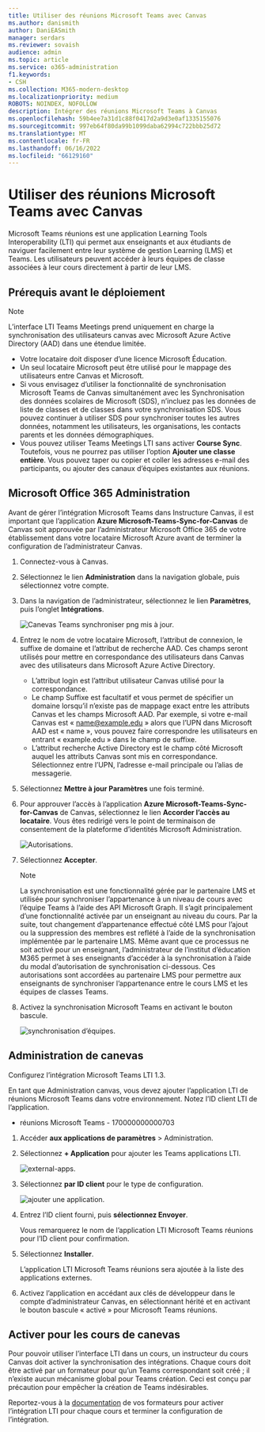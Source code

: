 ```yaml
---
title: Utiliser des réunions Microsoft Teams avec Canvas
ms.author: danismith
author: DaniEASmith
manager: serdars
ms.reviewer: sovaish
audience: admin
ms.topic: article
ms.service: o365-administration
f1.keywords:
- CSH
ms.collection: M365-modern-desktop
ms.localizationpriority: medium
ROBOTS: NOINDEX, NOFOLLOW
description: Intégrer des réunions Microsoft Teams à Canvas
ms.openlocfilehash: 59b4ee7a31d1c88f0417d2a9d3e0af1335155076
ms.sourcegitcommit: 997eb64f80da99b1099daba62994c722bbb25d72
ms.translationtype: MT
ms.contentlocale: fr-FR
ms.lasthandoff: 06/16/2022
ms.locfileid: "66129160"
---
```

# <a name="use-microsoft-teams-meetings-with-canvas"></a>Utiliser des réunions Microsoft Teams avec Canvas

Microsoft Teams réunions est une application Learning Tools Interoperability (LTI) qui permet aux enseignants et aux étudiants de naviguer facilement entre leur système de gestion Learning (LMS) et Teams. Les utilisateurs peuvent accéder à leurs équipes de classe associées à leur cours directement à partir de leur LMS.

## <a name="prerequisites-before-deployment"></a>Prérequis avant le déploiement

> [!NOTE]
> L’interface LTI Teams Meetings prend uniquement en charge la synchronisation des utilisateurs canvas avec Microsoft Azure Active Directory (AAD) dans une étendue limitée.
>
> - Votre locataire doit disposer d’une licence Microsoft Éducation.
> - Un seul locataire Microsoft peut être utilisé pour le mappage des utilisateurs entre Canvas et Microsoft.
> - Si vous envisagez d’utiliser la fonctionnalité de synchronisation Microsoft Teams de Canvas simultanément avec les Synchronisation des données scolaires de Microsoft (SDS), n’incluez pas les données de liste de classes et de classes dans votre synchronisation SDS. Vous pouvez continuer à utiliser SDS pour synchroniser toutes les autres données, notamment les utilisateurs, les organisations, les contacts parents et les données démographiques.
> - Vous pouvez utiliser Teams Meetings LTI sans activer **Course Sync**. Toutefois, vous ne pourrez pas utiliser l’option **Ajouter une classe entière**. Vous pouvez taper ou copier et coller les adresses e-mail des participants, ou ajouter des canaux d’équipes existantes aux réunions.

## <a name="microsoft-office-365-admin"></a>Microsoft Office 365 Administration

Avant de gérer l’intégration Microsoft Teams dans Instructure Canvas, il est important que l’application **Azure Microsoft-Teams-Sync-for-Canvas** de Canvas soit approuvée par l’administrateur Microsoft Office 365 de votre établissement dans votre locataire Microsoft Azure avant de terminer la configuration de l’administrateur Canvas.

1. Connectez-vous à Canvas.

2. Sélectionnez le lien **Administration** dans la navigation globale, puis sélectionnez votre compte.

3. Dans la navigation de l’administrateur, sélectionnez le lien **Paramètres**, puis l’onglet **Intégrations**.

   ![Canevas Teams synchroniser png mis à jour.](https://user-images.githubusercontent.com/87142492/128552407-78cb28e9-47cf-4026-954d-12dc3553af6f.png)

4. Entrez le nom de votre locataire Microsoft, l’attribut de connexion, le suffixe de domaine et l’attribut de recherche AAD. Ces champs seront utilisés pour mettre en correspondance des utilisateurs dans Canvas avec des utilisateurs dans Microsoft Azure Active Directory.
   - L’attribut login est l’attribut utilisateur Canvas utilisé pour la correspondance.
   - Le champ Suffixe est facultatif et vous permet de spécifier un domaine lorsqu’il n’existe pas de mappage exact entre les attributs Canvas et les champs Microsoft AAD. Par exemple, si votre e-mail Canvas est « name@example.edu » alors que l’UPN dans Microsoft AAD est « name », vous pouvez faire correspondre les utilisateurs en entrant « example.edu » dans le champ de suffixe.
   - L’attribut recherche Active Directory est le champ côté Microsoft auquel les attributs Canvas sont mis en correspondance. Sélectionnez entre l’UPN, l’adresse e-mail principale ou l’alias de messagerie.

5. Sélectionnez **Mettre à jour Paramètres** une fois terminé.

6. Pour approuver l’accès à l’application **Azure Microsoft-Teams-Sync-for-Canvas** de Canvas, sélectionnez le lien **Accorder l’accès au locataire**. Vous êtes redirigé vers le point de terminaison de consentement de la plateforme d’identités Microsoft Administration.

   ![Autorisations.](media/permissions.png)

7. Sélectionnez **Accepter**.

   > [!NOTE]
   > La synchronisation est une fonctionnalité gérée par le partenaire LMS et utilisée pour synchroniser l’appartenance à un niveau de cours avec l’équipe Teams à l’aide des API Microsoft Graph. Il s’agit principalement d’une fonctionnalité activée par un enseignant au niveau du cours. Par la suite, tout changement d’appartenance effectué côté LMS pour l’ajout ou la suppression des membres est reflété à l’aide de la synchronisation implémentée par le partenaire LMS. Même avant que ce processus ne soit activé pour un enseignant, l’administrateur de l’institut d’éducation M365 permet à ses enseignants d’accéder à la synchronisation à l’aide du modal d’autorisation de synchronisation ci-dessous. Ces autorisations sont accordées au partenaire LMS pour permettre aux enseignants de synchroniser l’appartenance entre le cours LMS et les équipes de classes Teams.

8. Activez la synchronisation Microsoft Teams en activant le bouton bascule.

   ![synchronisation d’équipes.](media/teams-sync.png)

## <a name="canvas-admin"></a>Administration de canevas

Configurez l’intégration Microsoft Teams LTI 1.3.

En tant que Administration canvas, vous devez ajouter l’application LTI de réunions Microsoft Teams dans votre environnement. Notez l’ID client LTI de l’application.

- réunions Microsoft Teams - 170000000000703

1. Accéder **aux applications de paramètres** >  Administration.

2. Sélectionnez **+ Application** pour ajouter les Teams applications LTI.

   ![external-apps.](media/external-apps.png)

3. Sélectionnez **par ID client** pour le type de configuration.

   ![ajouter une application.](media/add-app.png)

4. Entrez l’ID client fourni, puis **sélectionnez Envoyer**.

   Vous remarquerez le nom de l’application LTI Microsoft Teams réunions pour l’ID client pour confirmation.

5. Sélectionnez **Installer**.

   L’application LTI Microsoft Teams réunions sera ajoutée à la liste des applications externes.

6. Activez l’application en accédant aux clés de développeur dans le compte d’administrateur Canvas, en sélectionnant hérité et en activant le bouton bascule « activé » pour Microsoft Teams réunions.

## <a name="enable-for-canvas-courses"></a>Activer pour les cours de canevas

Pour pouvoir utiliser l’interface LTI dans un cours, un instructeur du cours Canvas doit activer la synchronisation des intégrations. Chaque cours doit être activé par un formateur pour qu’un Teams correspondant soit créé ; il n’existe aucun mécanisme global pour Teams création. Ceci est conçu par précaution pour empêcher la création de Teams indésirables.

Reportez-vous à la [documentation](https://support.microsoft.com/topic/use-microsoft-teams-classes-in-your-lms-preview-ac6a1e34-32f7-45e6-b83e-094185a1e78a#ID0EBD=Instructure_Canvas) de vos formateurs pour activer l’intégration LTI pour chaque cours et terminer la configuration de l’intégration.
